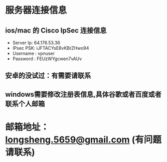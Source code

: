 # 服务器连接信息
## ios/mac 的 Cisco IpSec  连接信息
- Server Ip: 64.176.53.36
- IPsec PSK: iJFTACYsE8vKBrZHwo94
- Username : vpnuser
- Password : FEUzWYgcwen7vAUv

## 安卓的没试过：有需要请联系
## windows需要修改注册表信息,具体谷歌或者百度或者联系个人邮箱
# 邮箱地址：longsheng.5659@gmail.com (有问题请联系)
